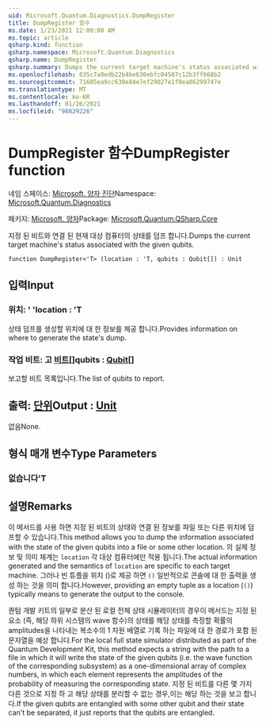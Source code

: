 ```yaml
---
uid: Microsoft.Quantum.Diagnostics.DumpRegister
title: DumpRegister 함수
ms.date: 1/23/2021 12:00:00 AM
ms.topic: article
qsharp.kind: function
qsharp.namespace: Microsoft.Quantum.Diagnostics
qsharp.name: DumpRegister
qsharp.summary: Dumps the current target machine's status associated with the given qubits.
ms.openlocfilehash: 835c7a9edb22b4be630ebfc04587c12b3ff668b2
ms.sourcegitcommit: 71605ea9cc630e84e7ef29027e1f0ea06299747e
ms.translationtype: MT
ms.contentlocale: ko-KR
ms.lasthandoff: 01/26/2021
ms.locfileid: "98829226"
---
```

# <a name="dumpregister-function"></a><span data-ttu-id="f8a85-102">DumpRegister 함수</span><span class="sxs-lookup"><span data-stu-id="f8a85-102">DumpRegister function</span></span>

<span data-ttu-id="f8a85-103">네임 스페이스: [Microsoft. 양자 진단](xref:Microsoft.Quantum.Diagnostics)</span><span class="sxs-lookup"><span data-stu-id="f8a85-103">Namespace: [Microsoft.Quantum.Diagnostics](xref:Microsoft.Quantum.Diagnostics)</span></span>

<span data-ttu-id="f8a85-104">패키지: [Microsoft. 양자](https://nuget.org/packages/Microsoft.Quantum.QSharp.Core)</span><span class="sxs-lookup"><span data-stu-id="f8a85-104">Package: [Microsoft.Quantum.QSharp.Core](https://nuget.org/packages/Microsoft.Quantum.QSharp.Core)</span></span>


<span data-ttu-id="f8a85-105">지정 된 비트와 연결 된 현재 대상 컴퓨터의 상태를 덤프 합니다.</span><span class="sxs-lookup"><span data-stu-id="f8a85-105">Dumps the current target machine's status associated with the given qubits.</span></span>

```qsharp
function DumpRegister<'T> (location : 'T, qubits : Qubit[]) : Unit
```


## <a name="input"></a><span data-ttu-id="f8a85-106">입력</span><span class="sxs-lookup"><span data-stu-id="f8a85-106">Input</span></span>

### <a name="location--t"></a><span data-ttu-id="f8a85-107">위치: ' '</span><span class="sxs-lookup"><span data-stu-id="f8a85-107">location : 'T</span></span>

<span data-ttu-id="f8a85-108">상태 덤프를 생성할 위치에 대 한 정보를 제공 합니다.</span><span class="sxs-lookup"><span data-stu-id="f8a85-108">Provides information on where to generate the state's dump.</span></span>


### <a name="qubits--qubit"></a><span data-ttu-id="f8a85-109">작업 비트: 고 [비트](xref:microsoft.quantum.lang-ref.qubit)[]</span><span class="sxs-lookup"><span data-stu-id="f8a85-109">qubits : [Qubit](xref:microsoft.quantum.lang-ref.qubit)[]</span></span>

<span data-ttu-id="f8a85-110">보고할 비트 목록입니다.</span><span class="sxs-lookup"><span data-stu-id="f8a85-110">The list of qubits to report.</span></span>



## <a name="output--unit"></a><span data-ttu-id="f8a85-111">출력: [단위](xref:microsoft.quantum.lang-ref.unit)</span><span class="sxs-lookup"><span data-stu-id="f8a85-111">Output : [Unit](xref:microsoft.quantum.lang-ref.unit)</span></span>

<span data-ttu-id="f8a85-112">없음</span><span class="sxs-lookup"><span data-stu-id="f8a85-112">None.</span></span>

## <a name="type-parameters"></a><span data-ttu-id="f8a85-113">형식 매개 변수</span><span class="sxs-lookup"><span data-stu-id="f8a85-113">Type Parameters</span></span>

### <a name="t"></a><span data-ttu-id="f8a85-114">없습니다</span><span class="sxs-lookup"><span data-stu-id="f8a85-114">'T</span></span>



## <a name="remarks"></a><span data-ttu-id="f8a85-115">설명</span><span class="sxs-lookup"><span data-stu-id="f8a85-115">Remarks</span></span>

<span data-ttu-id="f8a85-116">이 메서드를 사용 하면 지정 된 비트의 상태와 연결 된 정보를 파일 또는 다른 위치에 덤프할 수 있습니다.</span><span class="sxs-lookup"><span data-stu-id="f8a85-116">This method allows you to dump the information associated with the state of the given qubits into a file or some other location.</span></span>
<span data-ttu-id="f8a85-117">의 실제 정보 및 의미 체계는 `location` 각 대상 컴퓨터에만 적용 됩니다.</span><span class="sxs-lookup"><span data-stu-id="f8a85-117">The actual information generated and the semantics of `location` are specific to each target machine.</span></span> <span data-ttu-id="f8a85-118">그러나 빈 튜플을 위치 ()로 제공 하면 `()` 일반적으로 콘솔에 대 한 출력을 생성 하는 것을 의미 합니다.</span><span class="sxs-lookup"><span data-stu-id="f8a85-118">However, providing an empty tuple as a location (`()`) typically means to generate the output to the console.</span></span>

<span data-ttu-id="f8a85-119">퀀텀 개발 키트의 일부로 분산 된 로컬 전체 상태 시뮬레이터의 경우이 메서드는 지정 된 요소 (즉, 해당 하위 시스템의 wave 함수)의 상태를 해당 상태를 측정할 확률의 amplitudes을 나타내는 복소수의 1 차원 배열로 기록 하는 파일에 대 한 경로가 포함 된 문자열을 예상 합니다.</span><span class="sxs-lookup"><span data-stu-id="f8a85-119">For the local full state simulator distributed as part of the Quantum Development Kit, this method  expects a string with the path to a file in which it will write the state of the given qubits (i.e. the wave function of the corresponding  subsystem) as a one-dimensional array of complex numbers, in which each element represents the amplitudes of the probability of measuring the corresponding state.</span></span>
<span data-ttu-id="f8a85-120">지정 된 비트를 다른 몇 가지 다른 것으로 지정 하 고 해당 상태를 분리할 수 없는 경우,이는 해당 하는 것을 보고 합니다.</span><span class="sxs-lookup"><span data-stu-id="f8a85-120">If the given qubits are entangled with some other qubit and their state can't be separated, it just reports that the qubits are entangled.</span></span>